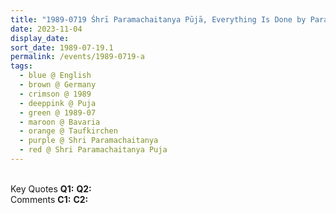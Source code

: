 ```yaml
---
title: "1989-0719 Śhrī Paramachaitanya Pūjā, Everything Is Done by Paramachaitanya, Taufkirchen, Bavaria, Germany"
date: 2023-11-04
display_date: 
sort_date: 1989-07-19.1
permalink: /events/1989-0719-a
tags:
  - blue @ English
  - brown @ Germany
  - crimson @ 1989
  - deeppink @ Puja
  - green @ 1989-07
  - maroon @ Bavaria
  - orange @ Taufkirchen
  - purple @ Shri Paramachaitanya
  - red @ Shri Paramachaitanya Puja
---
```


<br>

<wave-list>
  <list-title color="DarkSeaGreen" width="55">Key Quotes</list-title>
  <list-item color="BlanchedAlmond" width="280"><b>Q1:</b> <i></i></list-item>
  <list-item color="Lavender" width="280"><b>Q2:</b> <i></i></list-item>
</wave-list>

<br>

<wave-list>
  <list-title color="DarkSeaGreen" width="55">Comments</list-title>
  <list-item color="BlanchedAlmond" width="280"><b>C1:</b> <i></i></list-item>
  <list-item color="Lavender" width="280"><b>C2:</b> <i></i></list-item>
</wave-list>